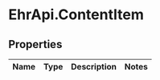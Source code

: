 # EhrApi.ContentItem

## Properties
Name | Type | Description | Notes
------------ | ------------- | ------------- | -------------
